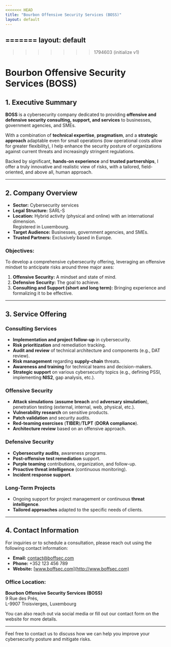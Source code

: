 ```yaml
---
<<<<<<< HEAD
title: "Bourbon Offensive Security Services (BOSS)"
layout: default
---
```


=======
layout: default
---
>>>>>>> 1794603 (initialize v1)
# Bourbon Offensive Security Services (BOSS)

## 1. Executive Summary  
**BOSS** is a cybersecurity company dedicated to providing **offensive and defensive security consulting, support, and services** to businesses, government agencies, and SMEs.

With a combination of **technical expertise**, **pragmatism**, and a **strategic approach** adaptable even for small operations (low operational costs allow for greater flexibility), I help enhance the security posture of organizations against current threats and increasingly stringent regulations.

Backed by significant, **hands-on experience** and **trusted partnerships**, I offer a truly innovative and realistic view of risks, with a tailored, field-oriented, and above all, human approach.

---

## 2. Company Overview  
- **Sector:** Cybersecurity services  
- **Legal Structure:** SARL-S  
- **Location:** Hybrid activity (physical and online) with an international dimension.  
  Registered in Luxembourg.  
- **Target Audience:** Businesses, government agencies, and SMEs.  
- **Trusted Partners:** Exclusively based in Europe.

### Objectives:  
To develop a comprehensive cybersecurity offering, leveraging an offensive mindset to anticipate risks around three major axes:

1. **Offensive Security:** A mindset and state of mind.  
2. **Defensive Security:** The goal to achieve.  
3. **Consulting and Support (short and long term):** Bringing experience and formalizing it to be effective.

---

## 3. Service Offering  

### Consulting Services  
- **Implementation and project follow-up** in cybersecurity.  
- **Risk prioritization** and remediation tracking.  
- **Audit and review** of technical architecture and components (e.g., DAT review).  
- **Risk management** regarding **supply-chain** threats.  
- **Awareness and training** for technical teams and decision-makers.  
- **Strategic support** on various cybersecurity topics (e.g., defining PSSI, implementing **NIS2**, gap analysis, etc.).

### Offensive Security  
- **Attack simulations** (**assume breach** and **adversary simulation**), penetration testing (external, internal, web, physical, etc.).  
- **Vulnerability research** on sensitive products.  
- **Patch validation** and security audits.  
- **Red-teaming exercises** (**TIBER**)/**TLPT** (**DORA compliance**).  
- **Architecture review** based on an offensive approach.

### Defensive Security  
- **Cybersecurity audits**, awareness programs.  
- **Post-offensive test remediation** support.  
- **Purple teaming** contributions, organization, and follow-up.  
- **Proactive threat intelligence** (continuous monitoring).  
- **Incident response support**.

### Long-Term Projects  
- Ongoing support for project management or continuous **threat intelligence**.  
- **Tailored approaches** adapted to the specific needs of clients.

---

## 4. Contact Information  

For inquiries or to schedule a consultation, please reach out using the following contact information:

- **Email:** [contact@boffsec.com](mailto:contact@boffsec.com)  
- **Phone:** +352 123 456 789  
- **Website:** [www.boffsec.com](http://www.boffsec.com)  

### Office Location:  
**Bourbon Offensive Security Services (BOSS)**  
9 Rue des Prés,  
L-9907 Troisvierges, Luxembourg

You can also reach out via social media or fill out our contact form on the website for more details.

---

Feel free to contact us to discuss how we can help you improve your cybersecurity posture and mitigate risks.
